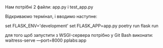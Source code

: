 Нам потрібні 2 файли: app.py і test_app.py

Відкриваємо термінал, і вводимо наступне:


set FLASK_ENV='development'
set FLASK_APP=app.py
poetry run flask run


для того щоб запустити з WSGI-сервера потрібно у Git Bash виконати:
waitress-serve —port=8000 pplabs:app
